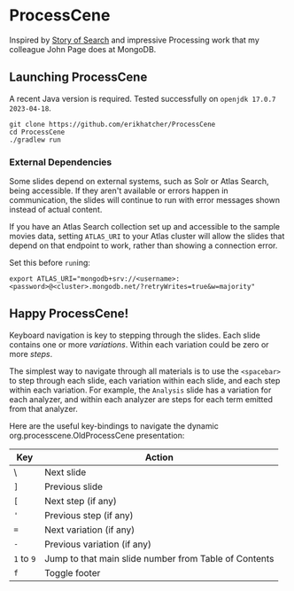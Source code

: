 # ProcessCene

Inspired by [Story of Search](https://storyofsearch.com/) and impressive Processing work that my colleague John Page does at MongoDB.

## Launching ProcessCene

A recent Java version is required.  Tested successfully on `openjdk 17.0.7 2023-04-18`.

    git clone https://github.com/erikhatcher/ProcessCene
    cd ProcessCene
    ./gradlew run

### External Dependencies

Some slides depend on external systems, such as Solr or Atlas Search, being
accessible.  If they aren't available or errors happen in communication,
the slides will continue to run with error messages shown instead of actual content.

If you have an Atlas Search collection set up and accessible to the sample movies
data, setting `ATLAS_URI` to your Atlas cluster will allow the slides that depend 
on that endpoint to work, rather than showing a connection error.

Set this before `run`ing:

    export ATLAS_URI="mongodb+srv://<username>:<password>@<cluster>.mongodb.net/?retryWrites=true&w=majority"

## Happy ProcessCene!

Keyboard navigation is key to stepping through the slides. Each slide contains one
or more *variations*. Within each variation could be zero or more *steps*.

The simplest way to navigate through all materials is to use the `<spacebar>` to step through
each slide, each variation within each slide, and each step within each variation.  For example, the
`Analysis` slide has a variation for each analyzer, and within each analyzer are steps for each term emitted
from that analyzer.

Here are the useful key-bindings to navigate the dynamic org.processcene.OldProcessCene presentation:

| Key        | Action                                                       |
|------------|--------------------------------------------------------------|
| \          | Next slide                                                   |
| `]`        | Previous slide                                               |
| `[`        | Next step (if any)                                           |
| `'`        | Previous step (if any)                                       |
| `=`        | Next variation (if any)                                      |
| `-`        | Previous variation (if any)                                  |
| `1` to `9` | Jump to that main slide number from Table of Contents        |
| `f`        | Toggle footer                                                |

